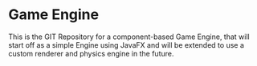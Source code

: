 # Game Engine
This is the GIT Repository for a component-based Game Engine, that will start off as a simple Engine using JavaFX and
will be extended to use a custom renderer and physics engine in the future.